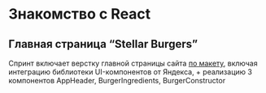 # Знакомство с React
## Главная страница “Stellar Burgers”
Спринт включает верстку главной страницы сайта [по макету](https://www.figma.com/file/Z8DHldjVbvhQXtrkmJR8CU/React-%2F-%D0%9F%D1%80%D0%BE%D0%B5%D0%BA%D1%82%D0%BD%D1%8B%D0%B5-%D0%B7%D0%B0%D0%B4%D0%B0%D1%87%D0%B8-(3-%D0%BC%D0%B5%D1%81%D1%8F%D1%86%D0%B0)?node-id=0%3A1), включая интеграцию библиотеки UI-компонентов от Яндекса, + реализацию 3 компонентов AppHeader, BurgerIngredients, BurgerConstructor
